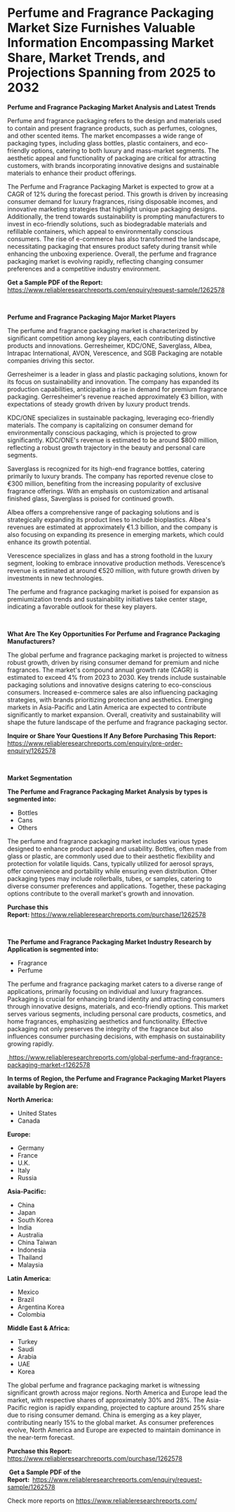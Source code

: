 <p><h1>Perfume and Fragrance Packaging Market Size Furnishes Valuable Information Encompassing Market Share, Market Trends, and Projections Spanning from 2025 to 2032</h1></p><p><strong>Perfume and Fragrance Packaging Market Analysis and Latest Trends</strong></p>
<p><p>Perfume and fragrance packaging refers to the design and materials used to contain and present fragrance products, such as perfumes, colognes, and other scented items. The market encompasses a wide range of packaging types, including glass bottles, plastic containers, and eco-friendly options, catering to both luxury and mass-market segments. The aesthetic appeal and functionality of packaging are critical for attracting customers, with brands incorporating innovative designs and sustainable materials to enhance their product offerings.</p><p>The Perfume and Fragrance Packaging Market is expected to grow at a CAGR of 12% during the forecast period. This growth is driven by increasing consumer demand for luxury fragrances, rising disposable incomes, and innovative marketing strategies that highlight unique packaging designs. Additionally, the trend towards sustainability is prompting manufacturers to invest in eco-friendly solutions, such as biodegradable materials and refillable containers, which appeal to environmentally conscious consumers. The rise of e-commerce has also transformed the landscape, necessitating packaging that ensures product safety during transit while enhancing the unboxing experience. Overall, the perfume and fragrance packaging market is evolving rapidly, reflecting changing consumer preferences and a competitive industry environment.</p></p>
<p><strong>Get a Sample PDF of the Report:&nbsp;</strong> <a href="https://www.reliableresearchreports.com/enquiry/request-sample/1262578?utm_campaign=2884&utm_medium=2&utm_source=Github&utm_content=ia&utm_term=08032025&utm_id=perfume-and-fragrance-packaging">https://www.reliableresearchreports.com/enquiry/request-sample/1262578</a></p>
<p>&nbsp;</p>
<p><strong>Perfume and Fragrance Packaging Major Market Players</strong></p>
<p><p>The perfume and fragrance packaging market is characterized by significant competition among key players, each contributing distinctive products and innovations. Gerresheimer, KDC/ONE, Saverglass, Albea, Intrapac International, AVON, Verescence, and SGB Packaging are notable companies driving this sector.</p><p>Gerresheimer is a leader in glass and plastic packaging solutions, known for its focus on sustainability and innovation. The company has expanded its production capabilities, anticipating a rise in demand for premium fragrance packaging. Gerresheimer's revenue reached approximately €3 billion, with expectations of steady growth driven by luxury product trends.</p><p>KDC/ONE specializes in sustainable packaging, leveraging eco-friendly materials. The company is capitalizing on consumer demand for environmentally conscious packaging, which is projected to grow significantly. KDC/ONE's revenue is estimated to be around $800 million, reflecting a robust growth trajectory in the beauty and personal care segments.</p><p>Saverglass is recognized for its high-end fragrance bottles, catering primarily to luxury brands. The company has reported revenue close to €300 million, benefiting from the increasing popularity of exclusive fragrance offerings. With an emphasis on customization and artisanal finished glass, Saverglass is poised for continued growth.</p><p>Albea offers a comprehensive range of packaging solutions and is strategically expanding its product lines to include bioplastics. Albea's revenues are estimated at approximately €1.3 billion, and the company is also focusing on expanding its presence in emerging markets, which could enhance its growth potential.</p><p>Verescence specializes in glass and has a strong foothold in the luxury segment, looking to embrace innovative production methods. Verescence’s revenue is estimated at around €520 million, with future growth driven by investments in new technologies.</p><p>The perfume and fragrance packaging market is poised for expansion as premiumization trends and sustainability initiatives take center stage, indicating a favorable outlook for these key players.</p></p>
<p>&nbsp;</p>
<p><strong>What Are The Key Opportunities For Perfume and Fragrance Packaging Manufacturers?</strong></p>
<p><p>The global perfume and fragrance packaging market is projected to witness robust growth, driven by rising consumer demand for premium and niche fragrances. The market's compound annual growth rate (CAGR) is estimated to exceed 4% from 2023 to 2030. Key trends include sustainable packaging solutions and innovative designs catering to eco-conscious consumers. Increased e-commerce sales are also influencing packaging strategies, with brands prioritizing protection and aesthetics. Emerging markets in Asia-Pacific and Latin America are expected to contribute significantly to market expansion. Overall, creativity and sustainability will shape the future landscape of the perfume and fragrance packaging sector.</p></p>
<p><strong>Inquire or Share Your Questions If Any Before Purchasing This Report:</strong> <a href="https://www.reliableresearchreports.com/enquiry/pre-order-enquiry/1262578?utm_campaign=2884&utm_medium=2&utm_source=Github&utm_content=ia&utm_term=08032025&utm_id=perfume-and-fragrance-packaging">https://www.reliableresearchreports.com/enquiry/pre-order-enquiry/1262578</a></p>
<p>&nbsp;</p>
<p><strong>Market Segmentation</strong></p>
<p><strong>The Perfume and Fragrance Packaging Market Analysis by types is segmented into:</strong></p>
<p><ul><li>Bottles</li><li>Cans</li><li>Others</li></ul></p>
<p><p>The perfume and fragrance packaging market includes various types designed to enhance product appeal and usability. Bottles, often made from glass or plastic, are commonly used due to their aesthetic flexibility and protection for volatile liquids. Cans, typically utilized for aerosol sprays, offer convenience and portability while ensuring even distribution. Other packaging types may include rollerballs, tubes, or samples, catering to diverse consumer preferences and applications. Together, these packaging options contribute to the overall market's growth and innovation.</p></p>
<p><strong>Purchase this Report:&nbsp;</strong><a href="https://www.reliableresearchreports.com/purchase/1262578?utm_campaign=2884&utm_medium=2&utm_source=Github&utm_content=ia&utm_term=08032025&utm_id=perfume-and-fragrance-packaging">https://www.reliableresearchreports.com/purchase/1262578</a></p>
<p>&nbsp;</p>
<p><strong>The Perfume and Fragrance Packaging Market Industry Research by Application is segmented into:</strong></p>
<p><ul><li>Fragrance</li><li>Perfume</li></ul></p>
<p><p>The perfume and fragrance packaging market caters to a diverse range of applications, primarily focusing on individual and luxury fragrances. Packaging is crucial for enhancing brand identity and attracting consumers through innovative designs, materials, and eco-friendly options. This market serves various segments, including personal care products, cosmetics, and home fragrances, emphasizing aesthetics and functionality. Effective packaging not only preserves the integrity of the fragrance but also influences consumer purchasing decisions, with emphasis on sustainability growing rapidly.</p></p>
<p><a href="https://www.reliableresearchreports.com/global-perfume-and-fragrance-packaging-market-r1262578?utm_campaign=2884&utm_medium=2&utm_source=Github&utm_content=ia&utm_term=08032025&utm_id=perfume-and-fragrance-packaging">&nbsp;https://www.reliableresearchreports.com/global-perfume-and-fragrance-packaging-market-r1262578</a></p>
<p><strong>In terms of Region, the Perfume and Fragrance Packaging Market Players available by Region are:</strong></p>
<p>
    <p> <strong> North America: </strong>
        <ul>
            <li>United States</li>
            <li>Canada</li>
        </ul>
        </p> 
    <p> <strong> Europe: </strong>
        <ul>
            <li>Germany</li>
            <li>France</li>
            <li>U.K.</li>
            <li>Italy</li>
            <li>Russia</li>
        </ul>
        </p> 
    <p> <strong> Asia-Pacific: </strong>
        <ul>
            <li>China</li>
            <li>Japan</li>
            <li>South Korea</li>
            <li>India</li>
            <li>Australia</li>
            <li>China Taiwan</li>
            <li>Indonesia</li>
            <li>Thailand</li>
            <li>Malaysia</li>
        </ul>
        </p> 
    <p> <strong> Latin America: </strong>
        <ul>
            <li>Mexico</li>
            <li>Brazil</li>
            <li>Argentina Korea</li>
            <li>Colombia</li>
        </ul>
        </p> 
    <p> <strong> Middle East & Africa: </strong>
        <ul>
            <li>Turkey</li>
            <li>Saudi</li>
            <li>Arabia</li>
            <li>UAE</li>
            <li>Korea</li>
        </ul>
    </p>
    </p>
<p><p>The global perfume and fragrance packaging market is witnessing significant growth across major regions. North America and Europe lead the market, with respective shares of approximately 30% and 28%. The Asia-Pacific region is rapidly expanding, projected to capture around 25% share due to rising consumer demand. China is emerging as a key player, contributing nearly 15% to the global market. As consumer preferences evolve, North America and Europe are expected to maintain dominance in the near-term forecast.</p></p>
<p><strong>Purchase this Report: </strong><a href="https://www.reliableresearchreports.com/purchase/1262578?utm_campaign=2884&utm_medium=2&utm_source=Github&utm_content=ia&utm_term=08032025&utm_id=perfume-and-fragrance-packaging">https://www.reliableresearchreports.com/purchase/1262578</a></p>
<p>&nbsp;<strong>Get a Sample PDF of the Report:&nbsp;&nbsp;</strong><a href="https://www.reliableresearchreports.com/enquiry/request-sample/1262578?utm_campaign=2884&utm_medium=2&utm_source=Github&utm_content=ia&utm_term=08032025&utm_id=perfume-and-fragrance-packaging">https://www.reliableresearchreports.com/enquiry/request-sample/1262578</a></p>
<p><strong></strong></p>
<p>Check more reports on <a href="https://www.reliableresearchreports.com/?utm_campaign=2884&utm_medium=2&utm_source=Github&utm_content=ia&utm_term=08032025&utm_id=perfume-and-fragrance-packaging">https://www.reliableresearchreports.com/</a></p>